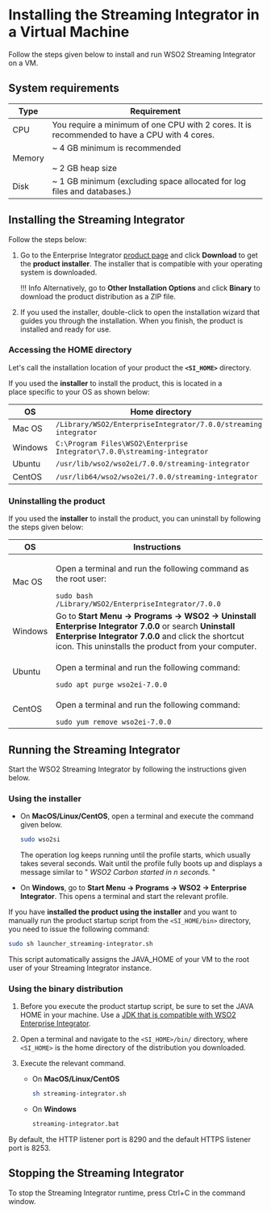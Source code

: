 # Installing the Streaming Integrator in a Virtual Machine

Follow the steps given below to install and run WSO2 Streaming Integrator on a VM.

## System requirements

| Type   | Requirement                                                                                     |
|--------|-------------------------------------------------------------------------------------------------|
| CPU    | You require a minimum of one CPU with 2 cores. It is recommended to have a CPU with 4 cores.    |
| Memory | ~ 4 GB minimum is recommended</br> </br>  ~ 2 GB heap size                                      |
| Disk   | ~ 1 GB minimum (excluding space allocated for log files and databases.)                         |

## Installing the Streaming Integrator

Follow the steps below:

1. Go to the Enterprise Integrator [product page](https://wso2.com/integration/streaming-integrator/) and click **Download** to get the **product installer**. The installer that is compatible with your operating system is downloaded.

    !!! Info
        Alternatively, go to **Other Installation Options** and click **Binary** to download the product distribution as a ZIP file.

2. If you used the installer, double-click to open the installation wizard that guides you through the installation. When you finish, the product is installed and ready for use.

### Accessing the HOME directory

Let's call the installation location of your product the **`<SI_HOME>`** directory.

If you used the **installer** to install the product, this is located in a place specific to your OS as shown below:

<table style="width:100%;">
   <colgroup>
      <col style="width: 9%" />
      <col style="width: 90%" />
   </colgroup>
   <thead>
      <tr class="header">
         <th>OS</th>
         <th>Home directory</th>
      </tr>
   </thead>
   <tbody>
      <tr class="odd">
         <td>Mac OS</td>
         <td><code>/Library/WSO2/EnterpriseIntegrator/7.0.0/streaming-integrator</code></td>
      </tr>
      <tr class="even">
         <td>Windows</td>
         <td><code>C:\Program Files\WSO2\Enterprise Integrator\7.0.0\streaming-integrator</code></td>
      </tr>
      <tr class="odd">
         <td>Ubuntu</td>
         <td><code>/usr/lib/wso2/wso2ei/7.0.0/streaming-integrator</code></td>
      </tr>
      <tr class="even">
         <td>CentOS</td>
         <td><code>/usr/lib64/wso2/wso2ei/7.0.0/streaming-integrator</code></td>
      </tr>
   </tbody>
</table>

### Uninstalling the product

If you used the **installer** to install the product, you can uninstall by following the steps given below:

<table>
<thead>
<tr class="header">
<th>OS</th>
<th>Instructions</th>
</tr>
</thead>
<tbody>
<tr class="odd">
<td>Mac OS</td>
<td><div class="content-wrapper">
<p>Open a terminal and run the following command as the root user:</p>
    <code>sudo bash /Library/WSO2/EnterpriseIntegrator/7.0.0</code>
</div>
</div>
</div></td>
</tr>
<tr class="even">
<td>Windows</td>
<td>Go to <strong>Start Menu -&gt; Programs -&gt; WSO2 -&gt; Uninstall Enterprise Integrator 7.0.0</strong> or search <strong>Uninstall Enterprise Integrator 7.0.0</strong> and click the shortcut icon. This uninstalls the product from your computer.</td>
</tr>
<tr class="odd">
<td>Ubuntu</td>
<td><div class="content-wrapper">
<p>Open a terminal and run the following command:</p>
    <code>sudo apt purge wso2ei-7.0.0</code>
</div>
</div>
</div></td>
</tr>
<tr class="even">
<td>CentOS</td>
<td><div class="content-wrapper">
<p>Open a terminal and run the following command:</p>
    <code>sudo yum remove wso2ei-7.0.0</code>
</div>
</div>
</div></td>
</tr>
</tbody>
</table>

## Running the Streaming Integrator

Start the WSO2 Streaming Integrator by following the instructions given below.

### Using the installer

* On **MacOS/Linux/CentOS**, open a terminal and execute the command given below.
  ```bash
  sudo wso2si
  ```
  The operation log keeps running until the profile starts, which usually
       takes several seconds. Wait until the profile fully boots up and
       displays a message similar to " *WSO2 Carbon started in n seconds.* "

* On **Windows**, go to **Start Menu -> Programs -> WSO2 -> Enterprise Integrator**. This
opens a terminal and start the relevant profile.

If you have **installed the product using the installer** and you want to manually run the product startup script from the `<SI_HOME/bin>` directory, you need to issue the following command:

```bash
sudo sh launcher_streaming-integrator.sh
```
This script automatically assigns the JAVA_HOME of your VM to the root user of your Streaming Integrator instance.

### Using the binary distribution

1. Before you execute the product startup script, be sure to set the JAVA HOME in your machine. Use a [JDK that is compatible with WSO2 Enterprise Integrator](https://docs.wso2.com/display/compatibility/Tested+Operating+Systems+and+JDKs).

2. Open a terminal and navigate to the `<SI_HOME>/bin/` directory, where `<SI_HOME>` is the home directory of the distribution you downloaded.

3. Execute the relevant command.

    * On **MacOS/Linux/CentOS**
      ```bash
      sh streaming-integrator.sh
      ```


    * On **Windows**
      ```bash
      streaming-integrator.bat
      ```

By default, the HTTP listener port is 8290 and the default HTTPS
listener port is 8253.

## Stopping the Streaming Integrator

To stop the Streaming Integrator runtime, press Ctrl+C in the command
window.

